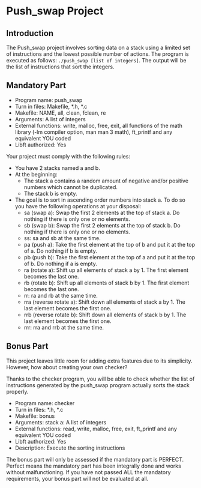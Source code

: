 # Push_swap Project

## Introduction

The Push_swap project involves sorting data on a stack using a limited set of instructions and the lowest possible number of actions. The program is executed as follows: `./push_swap [list of integers]`. The output will be the list of instructions that sort the integers.

## Mandatory Part

- Program name: push_swap
- Turn in files: Makefile, *.h, *.c
- Makefile: NAME, all, clean, fclean, re
- Arguments: A list of integers
- External functions: write, malloc, free, exit, all functions of the math library (-lm compiler option, man man 3 math), ft_printf and any equivalent YOU coded
- Libft authorized: Yes

Your project must comply with the following rules:

- You have 2 stacks named a and b.
- At the beginning:
  - The stack a contains a random amount of negative and/or positive numbers which cannot be duplicated.
  - The stack b is empty.
- The goal is to sort in ascending order numbers into stack a. To do so you have the following operations at your disposal:
  - sa (swap a): Swap the first 2 elements at the top of stack a. Do nothing if there is only one or no elements.
  - sb (swap b): Swap the first 2 elements at the top of stack b. Do nothing if there is only one or no elements.
  - ss: sa and sb at the same time.
  - pa (push a): Take the first element at the top of b and put it at the top of a. Do nothing if b is empty.
  - pb (push b): Take the first element at the top of a and put it at the top of b. Do nothing if a is empty.
  - ra (rotate a): Shift up all elements of stack a by 1. The first element becomes the last one.
  - rb (rotate b): Shift up all elements of stack b by 1. The first element becomes the last one.
  - rr: ra and rb at the same time.
  - rra (reverse rotate a): Shift down all elements of stack a by 1. The last element becomes the first one.
  - rrb (reverse rotate b): Shift down all elements of stack b by 1. The last element becomes the first one.
  - rrr: rra and rrb at the same time.

## Bonus Part

This project leaves little room for adding extra features due to its simplicity. However, how about creating your own checker?

Thanks to the checker program, you will be able to check whether the list of instructions generated by the push_swap program actually sorts the stack properly.

- Program name: checker
- Turn in files: *.h, *.c
- Makefile: bonus
- Arguments: stack a: A list of integers
- External functions: read, write, malloc, free, exit, ft_printf and any equivalent YOU coded
- Libft authorized: Yes
- Description: Execute the sorting instructions

The bonus part will only be assessed if the mandatory part is PERFECT. Perfect means the mandatory part has been integrally done and works without malfunctioning. If you have not passed ALL the mandatory requirements, your bonus part will not be evaluated at all.
